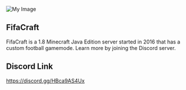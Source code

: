 



![My Image](https://i.ibb.co/r06ztrB/68747470733a2f2f63646e2e646973636f72646170702e636f6d2f6174746163686d656e74732f3932303839363238343835.webp)

## FifaCraft

FifaCraft is a 1.8 Minecraft Java Edition server started in 2016 that has a custom football gamemode. Learn more by joining the Discord server.

## Discord Link
https://discord.gg/HBca9AS4Ux
